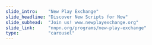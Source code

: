 ```yaml
---
slide_intro:    "New Play Exchange"
slide_headline: "Discover New Scripts for Now"
slide_subhead:  "Join us! www.newplayexchange.org"
slide_link:     "nnpn.org/programs/new-play-exchange"
type:           "carousel"
---
```

